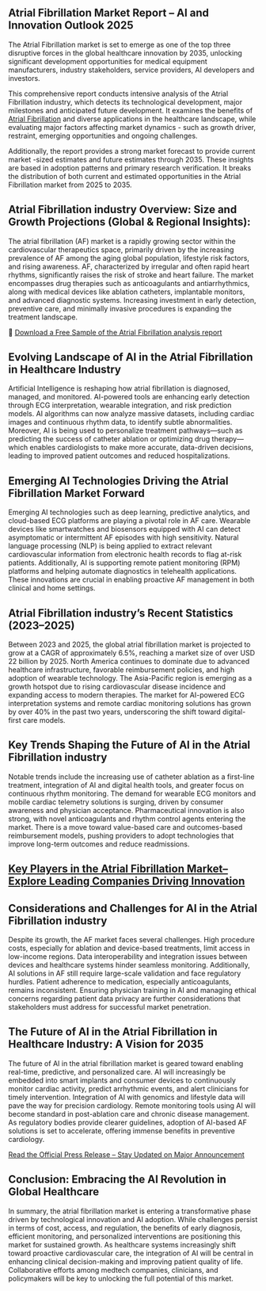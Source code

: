## Atrial Fibrillation Market Report – AI and Innovation Outlook 2025

The Atrial Fibrillation market is set to emerge as one of the top three disruptive forces in the global healthcare innovation by 2035, unlocking significant development opportunities for medical equipment manufacturers, industry stakeholders, service providers, AI developers and investors.

This comprehensive report conducts intensive analysis of the Atrial Fibrillation industry, which detects its technological development, major milestones and anticipated future development. It examines the benefits of [Atrial Fibrillation](https://www.marketresearchfuture.com/reports/atrial-fibrillation-systems-market-6520) and diverse applications in the healthcare landscape, while evaluating major factors affecting market dynamics - such as growth driver, restraint, emerging opportunities and ongoing challenges.

Additionally, the report provides a strong market forecast to provide current market -sized estimates and future estimates through 2035. These insights are based in adoption patterns and primary research verification. It breaks the distribution of both current and estimated opportunities in the Atrial Fibrillation market from 2025 to 2035.

## Atrial Fibrillation industry Overview: Size and Growth Projections (Global & Regional Insights):

The atrial fibrillation (AF) market is a rapidly growing sector within the cardiovascular therapeutics space, primarily driven by the increasing prevalence of AF among the aging global population, lifestyle risk factors, and rising awareness. AF, characterized by irregular and often rapid heart rhythms, significantly raises the risk of stroke and heart failure. The market encompasses drug therapies such as anticoagulants and antiarrhythmics, along with medical devices like ablation catheters, implantable monitors, and advanced diagnostic systems. Increasing investment in early detection, preventive care, and minimally invasive procedures is expanding the treatment landscape.

🎯 [Download a Free Sample of the Atrial Fibrillation analysis report](https://www.marketresearchfuture.com/sample_request/6520)

## Evolving Landscape of AI in the Atrial Fibrillation in Healthcare Industry

Artificial Intelligence is reshaping how atrial fibrillation is diagnosed, managed, and monitored. AI-powered tools are enhancing early detection through ECG interpretation, wearable integration, and risk prediction models. AI algorithms can now analyze massive datasets, including cardiac images and continuous rhythm data, to identify subtle abnormalities. Moreover, AI is being used to personalize treatment pathways—such as predicting the success of catheter ablation or optimizing drug therapy—which enables cardiologists to make more accurate, data-driven decisions, leading to improved patient outcomes and reduced hospitalizations.

## Emerging AI Technologies Driving the Atrial Fibrillation Market Forward

Emerging AI technologies such as deep learning, predictive analytics, and cloud-based ECG platforms are playing a pivotal role in AF care. Wearable devices like smartwatches and biosensors equipped with AI can detect asymptomatic or intermittent AF episodes with high sensitivity. Natural language processing (NLP) is being applied to extract relevant cardiovascular information from electronic health records to flag at-risk patients. Additionally, AI is supporting remote patient monitoring (RPM) platforms and helping automate diagnostics in telehealth applications. These innovations are crucial in enabling proactive AF management in both clinical and home settings.

## Atrial Fibrillation industry’s Recent Statistics (2023–2025)

Between 2023 and 2025, the global atrial fibrillation market is projected to grow at a CAGR of approximately 6.5%, reaching a market size of over USD 22 billion by 2025. North America continues to dominate due to advanced healthcare infrastructure, favorable reimbursement policies, and high adoption of wearable technology. The Asia-Pacific region is emerging as a growth hotspot due to rising cardiovascular disease incidence and expanding access to modern therapies. The market for AI-powered ECG interpretation systems and remote cardiac monitoring solutions has grown by over 40% in the past two years, underscoring the shift toward digital-first care models.

## Key Trends Shaping the Future of AI in the Atrial Fibrillation industry

Notable trends include the increasing use of catheter ablation as a first-line treatment, integration of AI and digital health tools, and greater focus on continuous rhythm monitoring. The demand for wearable ECG monitors and mobile cardiac telemetry solutions is surging, driven by consumer awareness and physician acceptance. Pharmaceutical innovation is also strong, with novel anticoagulants and rhythm control agents entering the market. There is a move toward value-based care and outcomes-based reimbursement models, pushing providers to adopt technologies that improve long-term outcomes and reduce readmissions.

## [Key Players in the Atrial Fibrillation Market– Explore Leading Companies Driving Innovation](https://www.marketresearchfuture.com/reports/atrial-fibrillation-systems-market/companies)

## Considerations and Challenges for AI in the Atrial Fibrillation industry

Despite its growth, the AF market faces several challenges. High procedure costs, especially for ablation and device-based treatments, limit access in low-income regions. Data interoperability and integration issues between devices and healthcare systems hinder seamless monitoring. Additionally, AI solutions in AF still require large-scale validation and face regulatory hurdles. Patient adherence to medication, especially anticoagulants, remains inconsistent. Ensuring physician training in AI and managing ethical concerns regarding patient data privacy are further considerations that stakeholders must address for successful market penetration.

## The Future of AI in the Atrial Fibrillation in Healthcare Industry: A Vision for 2035

The future of AI in the atrial fibrillation market is geared toward enabling real-time, predictive, and personalized care. AI will increasingly be embedded into smart implants and consumer devices to continuously monitor cardiac activity, predict arrhythmic events, and alert clinicians for timely intervention. Integration of AI with genomics and lifestyle data will pave the way for precision cardiology. Remote monitoring tools using AI will become standard in post-ablation care and chronic disease management. As regulatory bodies provide clearer guidelines, adoption of AI-based AF solutions is set to accelerate, offering immense benefits in preventive cardiology.

[Read the Official Press Release – Stay Updated on Major Announcement](https://www.marketresearchfuture.com/press-release/atrial-fibrillation-systems-market)

## Conclusion: Embracing the AI Revolution in Global Healthcare

In summary, the atrial fibrillation market is entering a transformative phase driven by technological innovation and AI adoption. While challenges persist in terms of cost, access, and regulation, the benefits of early diagnosis, efficient monitoring, and personalized interventions are positioning this market for sustained growth. As healthcare systems increasingly shift toward proactive cardiovascular care, the integration of AI will be central in enhancing clinical decision-making and improving patient quality of life. Collaborative efforts among medtech companies, clinicians, and policymakers will be key to unlocking the full potential of this market. 
